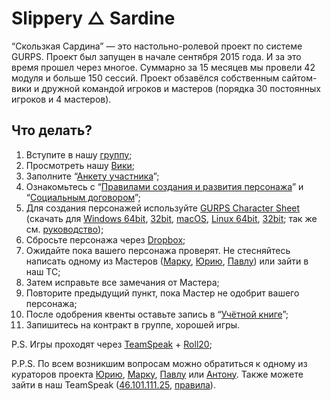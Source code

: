 # Slippery △ Sardine

“Скользкая Сардина” — это настольно-ролевой проект по системе GURPS. Проект был запущен в начале сентября 2015 года. И за это время прошел через многое. Суммарно за 15 месяцев мы провели 42 модуля и больше 150 сессий. Проект обзавёлся собственным сайтом-вики и дружной командой игроков и мастеров (порядка 30 постоянных игроков и 4 мастеров).

## Что делать?

1. Вступите в нашу [группу](https://vk.com/slipperysardine);
1. Просмотреть нашу [Вики](/wiki/list/);
2. Заполните “[Анкету участника](https://bit.ly/sardinka-anketa)”; 
3. Ознакомьтесь с “[Правилами создания и развития персонажа](/ooc/rules/)” и “[Cоциальным договором](/ooc/contract/)”;
4. Для создания персонажей используйте [GURPS Character Sheet](http://gurpscharactersheet.com) (скачать для [Windows 64bit](/files/gcs-windows-64.zip), [32bit](files/gcs-windows-32.zip), [macOS](/files/gcs-mac.zip), [Linux 64bit](/files/gcs-linux-64.zip), [32bit](/files/gcs-linux-32.zip); так же cм. [руководство](/gcs/gcs-0));
5. Сбросьте персонажа через [Dropbox](https://www.dropbox.com/request/3Bm5DMfKUcgGL8wR8gyV); 
6. Ожидайте пока вашего персонажа проверят. Не стесняйтесь написать одному из Мастеров ([Марку](https://vk.com/mairc), [Юрию](https://vk.com/snegory), [Павлу](https://vk.com/pavel_grom)) или зайти в наш ТС;
7. Затем исправьте все замечания от Мастера;
8. Повторите предыдущий пункт, пока Мастер не одобрит вашего персонажа;
9. После одобрения квенты оставьте запись в “[Учётной книге](https://vk.com/topic-98916594_32099212)”;
10. Запишитесь на контракт в группе, хорошей игры.
  
  
P.S. Игры проходят через [TeamSpeak](http://teamspeak.com/downloads/) + [Roll20](https://roll20.net/);

P.P.S. По всем возникшим вопросам можно обратиться к одному из кураторов проекта [Юрию](https://vk.com/snegory), [Марку](https://vk.com/mairc), [Павлу](https://vk.com/pavel_grom) или [Антону](https://vk.com/shumerlav). Также можете зайти в наш TeamSpeak ([46.101.111.25](ts3server://sardinka.org?port=9987), [правила](https://sardinka.org/ts-rules/)).